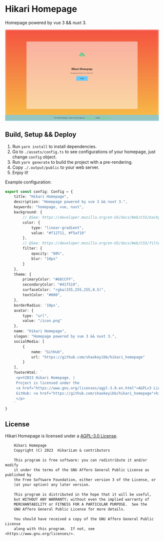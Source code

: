 # Hikari Homepage

Homepage powered by vue 3 && nuxt 3.

![screenshot](docs/screenshot.jpeg)

## Build, Setup && Deploy
1. Run `yarn install` to install dependencies.
2. Go to `./assets/config.ts` to see configurations of your homepage, just change `config` object.
3. Run `yarn generate` to build the project with a pre-rendering.
4. Copy `./.output/public` to your web server.
5. Enjoy it!

Example configuration: 
```typescript
export const config: Config = {
    title: "Hikari Homepage",
    description: "Homepage powered by vue 3 && nuxt 3.",
    keywords: "homepage, vue, nuxt",
    background: {
        // @See: https://developer.mozilla.org/en-US/docs/Web/CSS/background
        color: {
            type: "linear-gradient",
            value: "#f12711, #f5af19"
        },
        // @See: https://developer.mozilla.org/en-US/docs/Web/CSS/filter
        filter: {
            opacity: "80%",
            blur: "10px"
        }
    },
    theme: {
        primaryColor: "#66CCFF",
        secondaryColor: "#41f519",
        surfaceColor: "rgba(255,255,255,0.5)",
        textColor: "#000",
    },
    borderRadius: '10px',
    avatar: {
        type: "url",
        value: "/icon.png"
    },
    name: "Hikari Homepage",
    slogan: "Homepage powered by vue 3 && nuxt 3.",
    socialMedia: [
        {
            name: "GitHub",
            url: "https://github.com/shaokeyibb/hikari_homepage"
        }
    ],
    footerHtml: `
     <p>©2023 Hikari Homepage. | 
     Project is licensed under the 
     <a href="https://www.gnu.org/licenses/agpl-3.0.en.html">AGPLv3 License</a>. | 
     GitHub: <a href="https://github.com/shaokeyibb/hikari_homepage">hikari_homepage</a>
     </p>
    `
}
```

## License

Hikari Homepage is licensed under a [AGPL-3.0 License](LICENSE).

```
    Hikari Homepage
    Copyright (C) 2023  HikariLan & contributors

    This program is free software: you can redistribute it and/or modify
    it under the terms of the GNU Affero General Public License as published by
    the Free Software Foundation, either version 3 of the License, or
    (at your option) any later version.

    This program is distributed in the hope that it will be useful,
    but WITHOUT ANY WARRANTY; without even the implied warranty of
    MERCHANTABILITY or FITNESS FOR A PARTICULAR PURPOSE.  See the
    GNU Affero General Public License for more details.

    You should have received a copy of the GNU Affero General Public License
    along with this program.  If not, see <https://www.gnu.org/licenses/>.
```